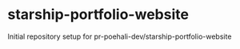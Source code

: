 # starship-portfolio-website

Initial repository setup for pr-poehali-dev/starship-portfolio-website